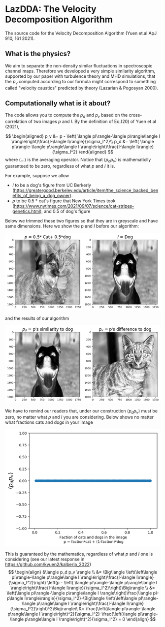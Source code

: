 # LazDDA: The Velocity Decomposition Algorithm
The source code for the Velocity Decomposition Algorithm (Yuen et.al ApJ 910, 161 2021). 

## What is the physics?

We aim to separate the non-density similar fluctuations in spectroscopic channel maps. Therefore we developed a very simple similarity algorithm, supported by our paper with turbulence theory and MHD simulations, that the $p_v$ computed according to our formula might correspond to something called "velocity caustics" predicted by theory (Lazarian & Pogosyan 2000).

## Computationally what is it about?

The code allows you to compute the $p_d$ and $p_v$ based on the cross-correlation of two images $p$ and $I$. By the definition of Eq.(20) of Yuen et.al (2021), 

$$
\begin{aligned}
  p_v &= p - \left( \langle pI\rangle-\langle p\rangle\langle I \rangle\right)\frac{I-\langle I\rangle}{\sigma_I^2}\\
  p_d &= \left( \langle pI\rangle-\langle p\rangle\langle I \rangle\right)\frac{I-\langle I\rangle}{\sigma_I^2}
\end{aligned}
$$
where $\langle ... \rangle$ is the averaging operator. Notice that $\langle p_d p_v \rangle$ is mathematiclly guaranteed to be zero, regardless of what $p$ and $I$ it is.

For example, suppose we allow
- $I$ to be a dog's figure from UC Berkerly (https://greatergood.berkeley.edu/article/item/the_science_backed_benefits_of_being_a_dog_owner).
- $p$ to be 0.5 * cat's figure that New York Times took (https://www.nytimes.com/2021/09/07/science/cat-stripes-genetics.html), and 0.5 of dog's figure

Below we trimmed these two figures so that they are in greyscale and have same dimensions. Here we show the $p$ and $I$ before our algorithm:

![The definition of p and I of our method](https://github.com/kyuen2/LazDDA/blob/main/fig/pnI.png)

and the results of our algorithm

![p_d and p_v according to our method](https://github.com/kyuen2/LazDDA/blob/main/fig/pdpv.png)

We have to remind our readers that, under our construction $\langle p_d p_v \rangle$ must be zero, no matter what $p$ and $I$ you are considering. Below shows no matter what fractions cats and dogs in your image

![mean(pd*pv)=0](https://github.com/kyuen2/LazDDA/blob/main/fig/pdpv_dot.png)

This is guaranteed by the mathematics, regardless of what $p$ and $I$ one is considering (see our latest response in https://github.com/kyuen2/kalberla_2022)
$$
    \begin{align}
        &\langle p_d p_v \rangle \\
        &= \Big\langle \left(\left\langle pI\rangle-\langle p\rangle\langle I \rangle\right)\frac{I-\langle I\rangle}{\sigma_I^2}\right) \left(p - \left( \langle pI\rangle-\langle p\rangle\langle I \rangle\right)\frac{I-\langle I\rangle}{\sigma_I^2}\right)\Big\rangle \\
        &= \left(\langle pI\rangle-\langle p\rangle\langle I \rangle\right)\frac{\langle pI-p\langle I\rangle\rangle}{\sigma_I^2}-\Big\langle \left(\left\langle pI\rangle-\langle p\rangle\langle I \rangle\right)\frac{I-\langle I\rangle}{\sigma_I^2}\right)^2\Big\rangle\\
        &= \frac{\left(\langle pI\rangle-\langle p\rangle\langle I \rangle\right)^2}{\sigma_I^2}-\frac{\left(\langle pI\rangle-\langle p\rangle\langle I \rangle\right)^2}{\sigma_I^2} = 0
    \end{align}
$$



